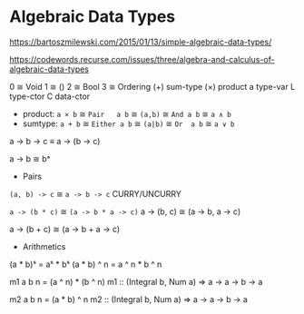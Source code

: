 # Algebraic Data Types

https://bartoszmilewski.com/2015/01/13/simple-algebraic-data-types/

https://codewords.recurse.com/issues/three/algebra-and-calculus-of-algebraic-data-types

0 ≅ Void
1 ≅ ()
2 ≅ Bool
3 ≅ Ordering
(+) sum-type
(×) product
a type-var
L type-ctor
C data-ctor

- product: `a × b` ≅ `Pair   a b` ≅ `(a,b)` ≅ `And a b` ≅ `a ∧ b`
- sumtype: `a + b` ≅ `Either a b` ≅ `(a|b)` ≅ `Or  a b` ≅ `a ∨ b`

a -> b -> c ≡ a -> (b -> c)

a -> b ≅ bᵃ


* Pairs

`(a, b) -> c` ≅ `a -> b -> c`     CURRY/UNCURRY

`a -> (b * c)` ≅ `(a -> b * a -> c)`  a -> (b, c) ≅ (a -> b, a -> c)

a -> (b + c) ≅ (a -> b + a -> c)

* Arithmetics

(a * b)ˢ = aˢ * bˢ    (a * b) ^ n = a ^ n * b ^ n

m1 a b n = (a ^ n) * (b ^ n)
m1 :: (Integral b, Num a) => a -> a -> b -> a

m2 a b n = (a * b) ^ n
m2 :: (Integral b, Num a) => a -> a -> b -> a
